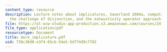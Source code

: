 ```yaml
---
content_type: resource
description: Lecture notes about implicatures, Sauerland 2004a, computing scalar implicatures,
  the challenge of disjunction, and the exhaustivity operator approach.
file: https://ol-ocw-studio-app-production.s3.amazonaws.com/courses/24-954-pragmatics-in-linguistic-theory-fall-2006/736c38d0e3f465cb54e55d774d9c7782_more_implicature.pdf
file_type: application/pdf
resourcetype: Document
title: more_implicature.pdf
uid: 736c38d0-e3f4-65cb-54e5-5d774d9c7782
---
```


